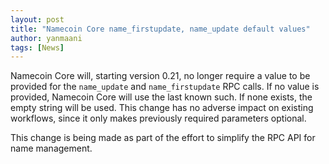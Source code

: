 ```yaml
---
layout: post
title: "Namecoin Core name_firstupdate, name_update default values"
author: yanmaani
tags: [News]
---
```


Namecoin Core will, starting version 0.21, no longer require a value to be provided for the `name_update` and `name_firstupdate` RPC calls.
If no value is provided, Namecoin Core will use the last known such. If none exists, the empty string will be used.
This change has no adverse impact on existing workflows, since it only makes previously required parameters optional.

This change is being made as part of the effort to simplify the RPC API for name management.
